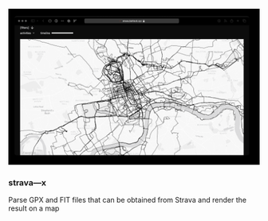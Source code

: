 ![Website](/assets/my-map-extended.png?raw=true "Website")

### strava—x

Parse GPX and FIT files that can be obtained from Strava and render the result on a map
